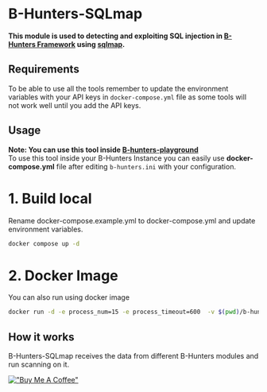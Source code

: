 # B-Hunters-SQLmap

**This module is used to detecting and exploiting SQL injection in [B-Hunters Framework](https://github.com/B-Hunters/B-Hunters) using [sqlmap](https://github.com/sqlmapproject/sqlmap).**


## Requirements

To be able to use all the tools remember to update the environment variables with your API keys in `docker-compose.yml` file as some tools will not work well until you add the API keys.

## Usage 

**Note: You can use this tool inside [B-hunters-playground](https://github.com/B-Hunters/B-Hunters-playground)**   
To use this tool inside your B-Hunters Instance you can easily use **docker-compose.yml** file after editing `b-hunters.ini` with your configuration.

# 1. **Build local**
Rename docker-compose.example.yml to docker-compose.yml and update environment variables.

```bash
docker compose up -d
```

# 2. **Docker Image**
You can also run using docker image
```bash
docker run -d -e process_num=15 -e process_timeout=600  -v $(pwd)/b-hunters.ini:/etc/b-hunters/b-hunters.ini bormaa/b-hunters-sqlmap:v1.0
```

## How it works

B-Hunters-SQLmap receives the data from different B-Hunters modules and run scanning on it.   

[!["Buy Me A Coffee"](https://www.buymeacoffee.com/assets/img/custom_images/orange_img.png)](https://www.buymeacoffee.com/bormaa)
